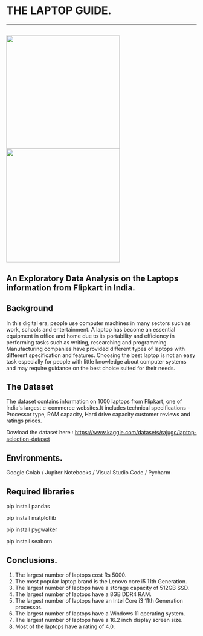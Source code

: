 # THE LAPTOP GUIDE.

---
<img src="https://thumbs.dreamstime.com/b/man-thinking-computer-programing-215736001.jpg" width="300"/> <img src="https://thumbs.dreamstime.com/b/woman-thinking-laptop-computer-229104644.jpg" width="300"/> 
---
## An Exploratory  Data Analysis on the Laptops information from  Flipkart  in India.
## Background
In this digital era, people use computer machines in many sectors such as work, schools and entertainment. A laptop has become an essential equipment in office and home due to its portability and efficiency in performing tasks such as writing, researching and programming.
Manufacturing companies have provided different types of laptops with different specification and features. Choosing the best laptop is not an easy task especially for people with little knowledge about computer systems and may require guidance on the best choice suited for their needs.
## The Dataset
The dataset contains information on 1000 laptops from Flipkart, one of India's largest e-commerce websites.It includes
technical specifications - Processor type, RAM capacity, Hard drive capacity
customer reviews and ratings
prices. 


Dowload the dataset here : https://www.kaggle.com/datasets/rajugc/laptop-selection-dataset

## Environments.

Google Colab  / Jupiter Notebooks / Visual Studio Code / Pycharm

##  Required  libraries

pip install pandas

pip install matplotlib

pip install pygwalker

pip install  seaborn

## Conclusions.

1. The largest number of laptops cost Rs 5000.
2. The most popular laptop brand is the Lenovo core i5 11th Generation.
3. The largest number of laptops have a storage capacity of 512GB SSD.
4. The largest number of laptops have a 8GB DDR4 RAM.
5. The largest number of laptops have an  Intel Core i3 11th Generation processor.
6. The largest number of laptops have a Windows 11 operating system.
7. The largest number of laptops have a 16.2 inch display screen size.
8. Most of the laptops have a rating of 4.0.
